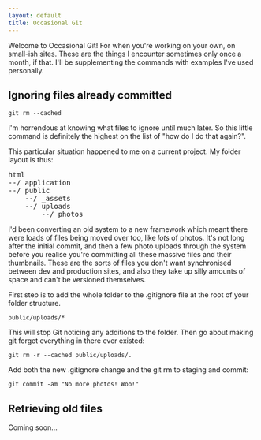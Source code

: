 ```yaml
---
layout: default
title: Occasional Git
---
```


Welcome to Occasional Git! For when you're working on your own, on small-ish sites. These are the things I encounter sometimes only once a month, if that. I'll be supplementing the commands with examples I've used personally.

## Ignoring files already committed

    git rm --cached

I'm horrendous at knowing what files to ignore until much later. So this little command is definitely the highest on the list of "how do I do that again?".

This particular situation happened to me on a current project. My folder layout is thus:

<pre>
html
--/ application
--/ public
    --/ _assets
    --/ uploads
        --/ photos
</pre>

I'd been converting an old system to a new framework which meant there were loads of files being moved over too, like *lots* of photos. It's not long after the initial commit, and then a few photo uploads through the system before you realise you're committing all these massive files and their thumbnails. These are the sorts of files you don't want synchronised between dev and production sites, and also they take up silly amounts of space and can't be versioned themselves.

First step is to add the whole folder to the .gitignore file at the root of your folder structure.

    public/uploads/*

This will stop Git noticing any additions to the folder. Then go about making git forget everything in there ever existed:

    git rm -r --cached public/uploads/.

Add both the new .gitignore change and the git rm to staging and commit:

    git commit -am "No more photos! Woo!"

## Retrieving old files

Coming soon...